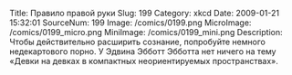 Title: Правило правой руки 
Slug: 199 
Category: xkcd 
Date: 2009-01-21 15:32:01 
SourceNum: 199 
Image: /comics/0199.png 
MicroImage: /comics/0199_micro.png 
MiniImage: /comics/0199_mini.png 
Description: Чтобы действительно расширить сознание, попробуйте немного недекартового порно. У Эдвина Эбботт Эбботта нет ничего на тему «Девки на девках в компактных неориентируемых пространствах». 

